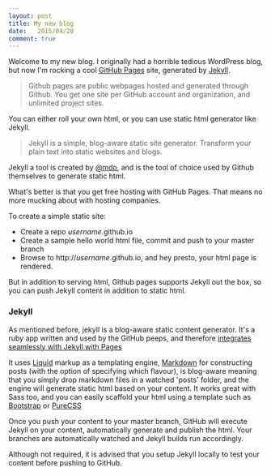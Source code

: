 ```yaml
---
layout: post
title: My new blog
date:   2015/04/20
comment: true
---
```


Welcome to my new blog. I originally had a horrible tedious WordPress blog, but now I'm rocking a cool [GitHub Pages](https://pages.github.com/) site, generated by [Jekyll](jekyllrb.com).

> Github pages are public webpages hosted and generated through Github. You get one site per GitHub account and organization, and unlimited project sites.

You can either roll your own html, or you can use static html generator like Jekyll.

> Jekyll is a simple, blog-aware static site generator. Transform your plain text into static websites and blogs.

Jekyll a tool is created by [@mdo](https://twitter.com/mdo), and is the tool of choice used by Github themselves to generate static html.

What's better is that you get free hosting with GitHub Pages. That means no more mucking about with hosting companies.

To create a simple static site:

* Create a repo *username*.github.io
* Create a sample hello world html file, commit and push to your master branch
* Browse to http://*username*.github.io, and hey presto, your html page is rendered.

But in addition to serving html, Github pages supports Jekyll out the box, so you can push Jekyll content in addition to static html.

### Jekyll

As mentioned before, jekyll is a blog-aware static content generator. It's a ruby app written and used by the GitHub peeps, and therefore [integrates seamlessly with Jekyll with Pages](https://help.github.com/articles/using-jekyll-with-pages/)

It uses [Liquid](http://liquidmarkup.org/) markup as a templating engine, [Markdown](https://help.github.com/articles/markdown-basics/) for constructing posts (with the option of specifying which flavour), is blog-aware meaning that you simply drop markdown files in a watched 'posts' folder, and the engine will generate static html based on your content. It works great with Sass too, and you can easily scaffold your html using a template such as [Bootstrap](http://getbootstrap.com/) or [PureCSS](http://purecss.io)

Once you push your content to your master branch, GitHub will execute Jekyll on your content, automatically generate and publish the html. Your branches are automatically watched and Jekyll builds run accordingly.

Although not required, it is advised that you setup Jekyll locally to test your content before pushing to GitHub. 


